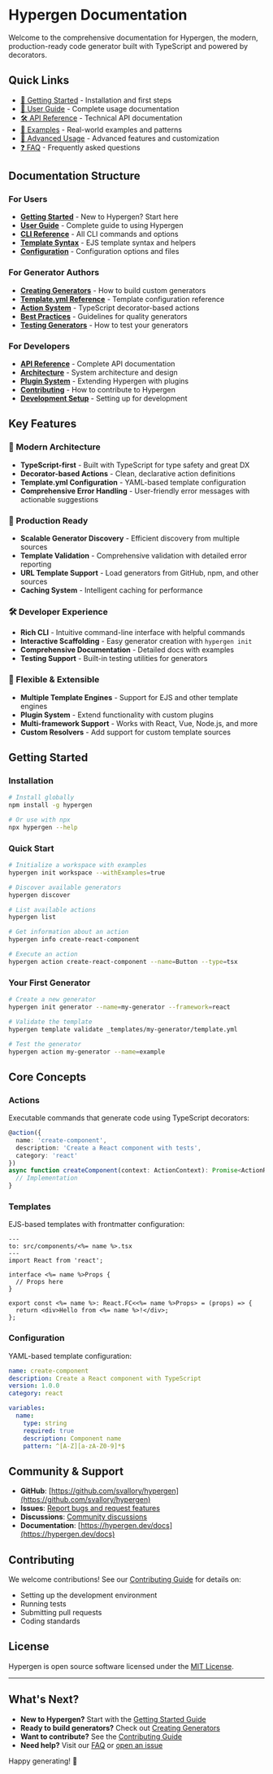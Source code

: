 # Hypergen Documentation

Welcome to the comprehensive documentation for Hypergen, the modern, production-ready code generator built with TypeScript and powered by decorators.

## Quick Links

- [🚀 Getting Started](./getting-started.md) - Installation and first steps
- [📖 User Guide](./user-guide.md) - Complete usage documentation
- [🛠️ API Reference](./api-reference.md) - Technical API documentation
- [🎯 Examples](./examples.md) - Real-world examples and patterns
- [🔧 Advanced Usage](./advanced-usage.md) - Advanced features and customization
- [❓ FAQ](./faq.md) - Frequently asked questions

## Documentation Structure

### For Users

- **[Getting Started](./getting-started.md)** - New to Hypergen? Start here
- **[User Guide](./user-guide.md)** - Complete guide to using Hypergen
- **[CLI Reference](./cli-reference.md)** - All CLI commands and options
- **[Template Syntax](./template-syntax.md)** - EJS template syntax and helpers
- **[Configuration](./configuration.md)** - Configuration options and files

### For Generator Authors

- **[Creating Generators](./creating-generators.md)** - How to build custom generators
- **[Template.yml Reference](./template-yml-reference.md)** - Template configuration reference
- **[Action System](./action-system.md)** - TypeScript decorator-based actions
- **[Best Practices](./best-practices.md)** - Guidelines for quality generators
- **[Testing Generators](./testing-generators.md)** - How to test your generators

### For Developers

- **[API Reference](./api-reference.md)** - Complete API documentation
- **[Architecture](./architecture.md)** - System architecture and design
- **[Plugin System](./plugin-system.md)** - Extending Hypergen with plugins
- **[Contributing](./contributing.md)** - How to contribute to Hypergen
- **[Development Setup](./development-setup.md)** - Setting up for development

## Key Features

### 🎯 Modern Architecture
- **TypeScript-first** - Built with TypeScript for type safety and great DX
- **Decorator-based Actions** - Clean, declarative action definitions
- **Template.yml Configuration** - YAML-based template configuration
- **Comprehensive Error Handling** - User-friendly error messages with actionable suggestions

### 🚀 Production Ready
- **Scalable Generator Discovery** - Efficient discovery from multiple sources
- **Template Validation** - Comprehensive validation with detailed error reporting
- **URL Template Support** - Load generators from GitHub, npm, and other sources
- **Caching System** - Intelligent caching for performance

### 🛠️ Developer Experience
- **Rich CLI** - Intuitive command-line interface with helpful commands
- **Interactive Scaffolding** - Easy generator creation with `hypergen init`
- **Comprehensive Documentation** - Detailed docs with examples
- **Testing Support** - Built-in testing utilities for generators

### 🔧 Flexible & Extensible
- **Multiple Template Engines** - Support for EJS and other template engines
- **Plugin System** - Extend functionality with custom plugins
- **Multi-framework Support** - Works with React, Vue, Node.js, and more
- **Custom Resolvers** - Add support for custom template sources

## Getting Started

### Installation

```bash
# Install globally
npm install -g hypergen

# Or use with npx
npx hypergen --help
```

### Quick Start

```bash
# Initialize a workspace with examples
hypergen init workspace --withExamples=true

# Discover available generators
hypergen discover

# List available actions
hypergen list

# Get information about an action
hypergen info create-react-component

# Execute an action
hypergen action create-react-component --name=Button --type=tsx
```

### Your First Generator

```bash
# Create a new generator
hypergen init generator --name=my-generator --framework=react

# Validate the template
hypergen template validate _templates/my-generator/template.yml

# Test the generator
hypergen action my-generator --name=example
```

## Core Concepts

### Actions
Executable commands that generate code using TypeScript decorators:

```typescript
@action({
  name: 'create-component',
  description: 'Create a React component with tests',
  category: 'react'
})
async function createComponent(context: ActionContext): Promise<ActionResult> {
  // Implementation
}
```

### Templates
EJS-based templates with frontmatter configuration:

```ejs
---
to: src/components/<%= name %>.tsx
---
import React from 'react';

interface <%= name %>Props {
  // Props here
}

export const <%= name %>: React.FC<<%= name %>Props> = (props) => {
  return <div>Hello from <%= name %>!</div>;
};
```

### Configuration
YAML-based template configuration:

```yaml
name: create-component
description: Create a React component with TypeScript
version: 1.0.0
category: react

variables:
  name:
    type: string
    required: true
    description: Component name
    pattern: ^[A-Z][a-zA-Z0-9]*$
```

## Community & Support

- **GitHub**: [https://github.com/svallory/hypergen](https://github.com/svallory/hypergen)
- **Issues**: [Report bugs and request features](https://github.com/svallory/hypergen/issues)
- **Discussions**: [Community discussions](https://github.com/svallory/hypergen/discussions)
- **Documentation**: [https://hypergen.dev/docs](https://hypergen.dev/docs)

## Contributing

We welcome contributions! See our [Contributing Guide](./contributing.md) for details on:

- Setting up the development environment
- Running tests
- Submitting pull requests
- Coding standards

## License

Hypergen is open source software licensed under the [MIT License](../LICENSE).

---

## What's Next?

- **New to Hypergen?** Start with the [Getting Started Guide](./getting-started.md)
- **Ready to build generators?** Check out [Creating Generators](./creating-generators.md)
- **Want to contribute?** See the [Contributing Guide](./contributing.md)
- **Need help?** Visit our [FAQ](./faq.md) or [open an issue](https://github.com/svallory/hypergen/issues)

Happy generating! 🚀